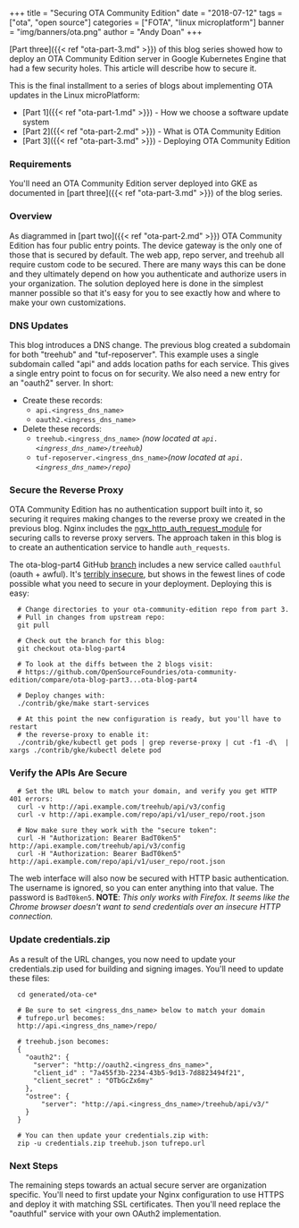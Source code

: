 +++
title = "Securing OTA Community Edition"
date = "2018-07-12"
tags = ["ota", "open source"]
categories = ["FOTA", "linux microplatform"]
banner = "img/banners/ota.png"
author = "Andy Doan"
+++

[Part three]({{< ref "ota-part-3.md" >}}) of this blog series showed how to
deploy an OTA Community Edition server in Google Kubernetes Engine that had
a few security holes. This article will describe how to secure it.
<!--more-->

This is the final installment to a series of blogs about implementing OTA
updates in the Linux microPlatform:

* [Part 1]({{< ref "ota-part-1.md" >}}) - How we choose a software update system
* [Part 2]({{< ref "ota-part-2.md" >}}) - What is OTA Community Edition
* [Part 3]({{< ref "ota-part-3.md" >}}) - Deploying OTA Community Edition

### Requirements

You'll need an OTA Community Edition server deployed into GKE as
documented in [part three]({{< ref "ota-part-3.md" >}}) of the blog series.

### Overview

As diagrammed in [part two]({{< ref "ota-part-2.md" >}}) OTA Community
Edition has four public entry points. The device gateway is the only
one of those that is secured by default. The web app, repo server, and
treehub all require custom code to be secured. There are many ways this
can be done and they ultimately depend on how you authenticate and
authorize users in your organization. The solution deployed here is done
in the simplest manner possible so that it's easy for you to see exactly
how and where to make your own customizations.

### DNS Updates
This blog introduces a DNS change. The previous blog created a subdomain
for both "treehub" and "tuf-reposerver". This example uses a single
subdomain called "api" and adds location paths for each service. This
gives a single entry point to focus on for security. We also need a new
entry for an "oauth2" server. In short:

  - Create these records:
    - `api.<ingress_dns_name>`
    - `oauth2.<ingress_dns_name>`
  - Delete these records:
    - `treehub.<ingress_dns_name>` *(now located at `api.<ingress_dns_name>/treehub`)*
    - `tuf-reposerver.<ingress_dns_name>`*(now located at `api.<ingress_dns_name>/repo`)*

### Secure the Reverse Proxy

OTA Community Edition has no authentication support built into it, so
securing it requires making changes to the reverse proxy we created in
the previous blog. Nginx includes the
[ngx_http_auth_request_module](http://nginx.org/en/docs/http/ngx_http_auth_request_module.html)
for securing calls to reverse proxy servers. The approach taken in this
blog is to create an authentication service to handle `auth_requests`.

The ota-blog-part4 GitHub
[branch](https://github.com/OpenSourceFoundries/ota-community-edition/tree/ota-blog-part4)
includes a new service called `oauthful` (oauth + awful). It's
[terribly insecure](https://github.com/OpenSourceFoundries/ota-community-edition/blob/ota-blog-part4/oauthful/app.py),
but shows in the fewest lines of code possible what you need to secure
in your deployment. Deploying this is easy:
~~~
  # Change directories to your ota-community-edition repo from part 3.
  # Pull in changes from upstream repo:
  git pull

  # Check out the branch for this blog:
  git checkout ota-blog-part4

  # To look at the diffs between the 2 blogs visit:
  # https://github.com/OpenSourceFoundries/ota-community-edition/compare/ota-blog-part3...ota-blog-part4

  # Deploy changes with:
  ./contrib/gke/make start-services

  # At this point the new configuration is ready, but you'll have to restart
  # the reverse-proxy to enable it:
  ./contrib/gke/kubectl get pods | grep reverse-proxy | cut -f1 -d\  | xargs ./contrib/gke/kubectl delete pod
~~~

### Verify the APIs Are Secure
~~~
  # Set the URL below to match your domain, and verify you get HTTP 401 errors:
  curl -v http://api.example.com/treehub/api/v3/config
  curl -v http://api.example.com/repo/api/v1/user_repo/root.json

  # Now make sure they work with the "secure token":
  curl -H "Authorization: Bearer BadT0ken5" http://api.example.com/treehub/api/v3/config
  curl -H "Authorization: Bearer BadT0ken5" http://api.example.com/repo/api/v1/user_repo/root.json
~~~

The web interface will also now be secured with HTTP basic authentication.
The username is ignored, so you can enter anything into that value. The
password is `BadT0ken5`.
**NOTE**: *This only works with Firefox. It seems like the Chrome browser
doesn't want to send credentials over an insecure HTTP connection.*

### Update credentials.zip

As a result of the URL changes, you now need to update your credentials.zip
used for building and signing images. You'll need to update these files:
~~~
  cd generated/ota-ce*

  # Be sure to set <ingress_dns_name> below to match your domain
  # tufrepo.url becomes:
  http://api.<ingress_dns_name>/repo/

  # treehub.json becomes:
  {
    "oauth2": {
      "server": "http://oauth2.<ingress_dns_name>",
      "client_id" : "7a455f3b-2234-43b5-9d13-7d8823494f21",
      "client_secret" : "OTbGcZx6my"
    },
    "ostree": {
        "server": "http://api.<ingress_dns_name>/treehub/api/v3/"
    }
  }

  # You can then update your credentials.zip with:
  zip -u credentials.zip treehub.json tufrepo.url
~~~

### Next Steps

The remaining steps towards an actual secure server are organization
specific. You'll need to first update your Nginx configuration to use
HTTPS and deploy it with matching SSL certificates. Then you'll need
replace the "oauthful" service with your own OAuth2 implementation.
